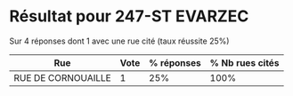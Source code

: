 # Résultat pour 247-ST EVARZEC

Sur 4 réponses dont 1 avec une rue cité (taux réussite 25%)

| Rue | Vote | % réponses | % Nb rues cités|
|-----|------|------------|----------------|
| RUE DE CORNOUAILLE | 1 | 25% | 100%|
